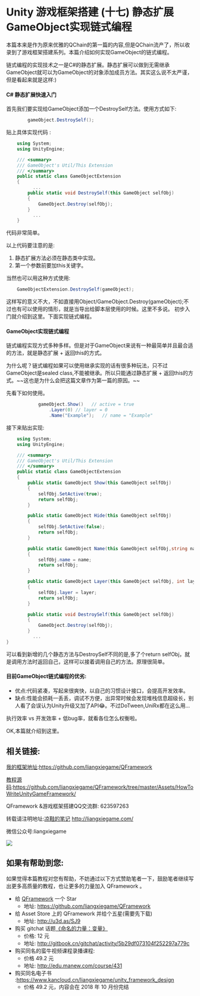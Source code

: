 # Unity 游戏框架搭建 (十七) 静态扩展GameObject实现链式编程

本篇本来是作为原来优雅的QChain的第一篇的内容,但是QChain流产了，所以收录到了游戏框架搭建系列。本篇介绍如何实现GameObject的链式编程。

链式编程的实现技术之一是C#的静态扩展。静态扩展可以做到无需继承GameObject就可以为GameObject的对象添加成员方法。其实这么说不太严谨，但是看起来就是这样:)

#### C# 静态扩展快速入门

首先我们要实现给GameObject添加一个DestroySelf方法。使用方式如下:

```  csharp
		gameObject.DestroySelf();
```

贴上具体实现代码 :

``` csharp
    using System;
    using UnityEngine;

    /// <summary>
    /// GameObject's Util/This Extension
    /// </summary>
    public static class GameObjectExtension
    {
		  ...  		
        public static void DestroySelf(this GameObject selfObj)
        {
            GameObject.Destroy(selfObj);
        }
		  ...
    }
```

代码非常简单。

以上代码要注意的是:
1. 静态扩展方法必须在静态类中实现。
2. 第一个参数前要加this关键字。

当然也可以用这种方式使用:
``` csharp
	GameObjectExtension.DestroySelf(gameObject);
```

这样写的意义不大，不如直接用Object/GameObject.Destroy(gameObject);不过也有可以使用的情形，就是当导出给脚本层使用的时候。这里不多说。
初步入门就介绍到这里。下面实现链式编程。

#### GameObject实现链式编程

链式编程实现方式多种多样。但是对于GameObject来说有一种最简单并且最合适的方法，就是静态扩展 + 返回this的方式。

为什么呢？链式编程如果可以使用继承实现的话有很多种玩法，只不过GameObject是sealed class,不能被继承。所以只能通过静态扩展 + 返回this的方式。\~\~这也是为什么会把这篇文章作为第一篇的原因。\~\~

先看下如何使用。
``` csharp
			gameObject.Show()   // active = true
				.Layer(0) // layer = 0 
				.Name("Example");	// name = "Example"
```

接下来贴出实现:
``` csharp
    using System;
    using UnityEngine;

    /// <summary>
    /// GameObject's Util/This Extension
    /// </summary>
    public static class GameObjectExtension
    {
        public static GameObject Show(this GameObject selfObj)
        {
            selfObj.SetActive(true);
            return selfObj;
        }

        public static GameObject Hide(this GameObject selfObj)
        {
            selfObj.SetActive(false);
            return selfObj;
        }

        public static GameObject Name(this GameObject selfObj,string name)
        {
            selfObj.name = name;
            return selfObj;
        }

        public static GameObject Layer(this GameObject selfObj, int layer)
        {
            selfObj.layer = layer;
            return selfObj;
        }

        public static void DestroySelf(this GameObject selfObj)
        {
            GameObject.Destroy(selfObj);
        }
		  ...
}
```

可以看到新增的几个静态方法与DestroySelf不同的是,多了个return selfObj，就是调用方法时返回自己，这样可以接着调用自己的方法。原理很简单。

#### 目前GameObject链式编程的优劣:

* 优点:代码紧凑，写起来很爽快，以自己的习惯设计接口，会提高开发效率。
* 缺点:性能会损耗一丢丢，调试不方便，出异常时候会发现堆栈信息超级长，别人看了会误认为Unity升级又加了API😂。不过DoTween,UniRx都在这么用… 

执行效率 vs 开发效率 + 低bug率，就看各位怎么权衡啦。

OK,本篇就介绍到这里。

## 相关链接:
[我的框架地址][1]:https://github.com/liangxiegame/QFramework

[教程源码][2]:https://github.com/liangxiegame/QFramework/tree/master/Assets/HowToWriteUnityGameFramework/

QFramework &游戏框架搭建QQ交流群: 623597263

转载请注明地址:[凉鞋的笔记][3] http://liangxiegame.com/

微信公众号:liangxiegame

![][image-1]

## 如果有帮助到您:
如果觉得本篇教程对您有帮助，不妨通过以下方式赞助笔者一下，鼓励笔者继续写出更多高质量的教程，也让更多的力量加入 QFramework 。

* 给 [QFramework][4] 一个 Star
	* 地址: https://github.com/liangxiegame/QFramework
* 给 Asset Store 上的 QFramework 并给个五星(需要先下载)
	* 地址: http://u3d.as/SJ9
* 购买 gitchat 话题[《命名的力量：变量》][5]
	* 价格: 12 元
	* 地址: http://gitbook.cn/gitchat/activity/5b29df073104f252297a779c
* 购买同名的蛮牛视频课程录播课程: 
	* 价格 49.2 元
	* 地址: http://edu.manew.com/course/431
* 购买同名电子书 :https://www.kancloud.cn/liangxiegame/unity_framework_design
	* 价格  49.2 元，内容会在 2018 年 10 月份完结

[1]:	https://github.com/liangxiegame/QFramework
[2]:	https://github.com/liangxiegame/QFramework/tree/master/Assets/HowToWriteUnityGameFramework/%0A
[3]:	http://liangxiegame.com/
[4]:	https://github.com/liangxiegame/QFramework
[5]:	%20http://gitbook.cn/gitchat/activity/5b29df073104f252297a779c

[image-1]:	https://ws4.sinaimg.cn/large/006tKfTcgy1fryc5skygwj30by0byt9i.jpg
